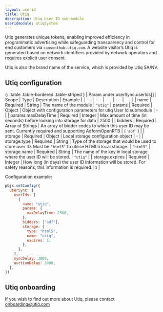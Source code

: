 ```yaml
---
layout: userid
title: Utiq
description: Utiq User ID sub-module
useridmodule: utiqSystem
---
```


Utiq generates unique tokens, enabling improved efficiency in programmatic advertising while safeguarding transparency and control for end customers via `consenthub.utiq.com`. A website visitor’s Utiq is generated based on network identifiers provided by network operators and requires explicit user consent.

Utiq is also the brand name of the service, which is provided by Utiq SA/NV.

## Utiq configuration

{: .table .table-bordered .table-striped }
| Param under userSync.userIds[] | Scope | Type | Description | Example |
| --- | --- | --- | --- | --- |
| name | Required | String | The name of the module | `"utiq"`
| params | Required | Object | Object with configuration parameters for utiq User Id submodule | - |
| params.maxDelayTime | Required | Integer | Max amount of time (in seconds) before looking into storage for data | 2500 |
| bidders | Required | Array of Strings | An array of bidder codes to which this user ID may be sent. Currently required and supporting AdformOpenRTB | `['adf']` |
| storage | Required | Object | Local storage configuration object | - |
| storage.type | Required | String | Type of the storage that would be used to store user ID. Must be `"html5"` to utilise HTML5 local storage. | `"html5"` |
| storage.name | Required | String | The name of the key in local storage where the user ID will be stored. | `"utiq"` |
| storage.expires | Required | Integer | How long (in days) the user ID information will be stored. For safety reasons, this information is required.| `1` |

Configuration example:

```javascript
pbjs.setConfig({
  userSync: {
    userIds: [
      {
        name: "utiq",
        params: {
          maxDelayTime: 2500,
        },
        bidders: ["adf"],
        storage: {
          type: "html5",
          name: "utiq",
          expires: 1,
        },
      },
    ],
    syncDelay: 3000,
    auctionDelay: 3000,
  },
})
```

## Utiq onboarding

If you wish to find out more about Utiq, please contact onboarding@utiq.com
